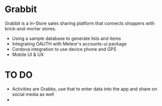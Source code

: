 Grabbit
============

Grabbit is a In-Store sales sharing platform that connects shoppers with brick-and-mortar stores. 

  - Using a sample database to generate lists and items
  - Integrating OAUTH with Meteor's accounts-ui package
  - Cordova integration to use device phone and GPS
  - Mobile UI & UX


TO DO
==========
- Activities are Grabbs, use that to enter data into the app and share on social media as well
- 
  
